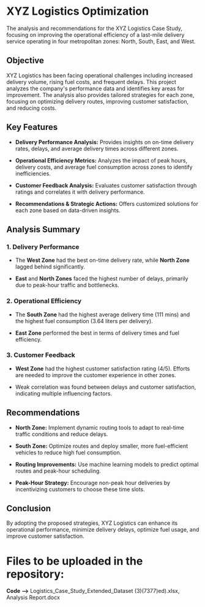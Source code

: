 # XYZ Logistics Optimization
The analysis and recommendations for the XYZ Logistics Case Study, focusing on improving the operational efficiency of a last-mile delivery service operating in four metropolitan zones: North, South, East, and West.

## Objective
XYZ Logistics has been facing operational challenges including increased delivery volume, rising fuel costs, and frequent delays. This project analyzes the company's performance data and identifies key areas for improvement. The analysis also provides tailored strategies for each zone, focusing on optimizing delivery routes, improving customer satisfaction, and reducing costs.
## Key Features
- **Delivery Performance Analysis:** Provides insights on on-time delivery rates, delays, and average delivery times across different zones.

- **Operational Efficiency Metrics:** Analyzes the impact of peak hours, delivery costs, and average fuel consumption across zones to identify inefficiencies.

- **Customer Feedback Analysis:** Evaluates customer satisfaction through ratings and correlates it with delivery performance.

- **Recommendations & Strategic Actions:** Offers customized solutions for each zone based on data-driven insights.
## Analysis Summary

### 1. Delivery Performance

- The **West Zone** had the best on-time delivery rate, while **North Zone** lagged behind significantly.

- **East** and **North Zones** faced the highest number of delays, primarily due to peak-hour traffic and bottlenecks.

### 2. Operational Efficiency

- The **South Zone** had the highest average delivery time (111 mins) and the highest fuel consumption (3.64 liters per delivery).

- **East Zone** performed the best in terms of delivery times and fuel efficiency.

### 3. Customer Feedback

- **West Zone** had the highest customer satisfaction rating (4/5). Efforts are needed to improve the customer experience in other zones.

- Weak correlation was found between delays and customer satisfaction, indicating multiple influencing factors.

## Recommendations

- **North Zone:** Implement dynamic routing tools to adapt to real-time traffic conditions and reduce delays.

- **South Zone:** Optimize routes and deploy smaller, more fuel-efficient vehicles to reduce high fuel consumption.

- **Routing Improvements:** Use machine learning models to predict optimal routes and peak-hour scheduling.

- **Peak-Hour Strategy:** Encourage non-peak hour deliveries by incentivizing customers to choose these time slots.

## Conclusion

By adopting the proposed strategies, XYZ Logistics can enhance its operational performance, minimize delivery delays, optimize fuel usage, and improve customer satisfaction.

# Files to be uploaded in the repository: 
**Code -->** Logistics_Case_Study_Extended_Dataset (3)(7377)ed).xlsx, Analysis Report.docx


